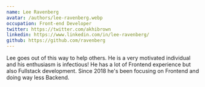 ```yaml
---
name: Lee Ravenberg
avatar: /authors/lee-ravenberg.webp
occupation: Front-end Developer
twitter: https://twitter.com/akhibrown
linkedin: https://www.linkedin.com/in/lee-ravenberg/
github: https://github.com/ravenberg
---
```


Lee goes out of this way to help others. He is a very motivated individual and his enthusiasm is infectious! He has a lot of Frontend experience but also Fullstack development. Since 2018 he's been focusing on Frontend and doing way less Backend.
